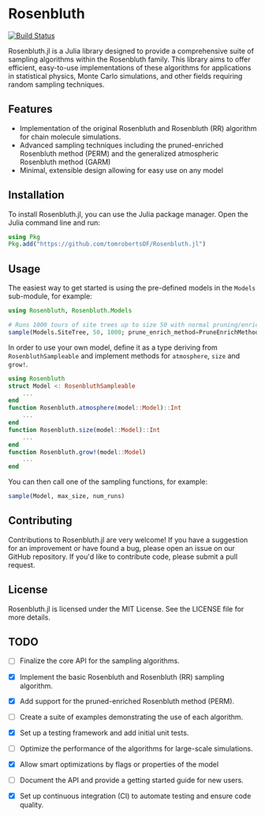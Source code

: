# Rosenbluth

[![Build Status](https://github.com/tomrobertsof/Rosenbluth.jl/actions/workflows/CI.yml/badge.svg?branch=main)](https://github.com/tomrobertsof/Rosenbluth.jl/actions/workflows/CI.yml?query=branch%3Amain)

Rosenbluth.jl is a Julia library designed to provide a comprehensive suite of sampling algorithms within the Rosenbluth family. This library aims to offer efficient, easy-to-use implementations of these algorithms for applications in statistical physics, Monte Carlo simulations, and other fields requiring random sampling techniques.

## Features

- Implementation of the original Rosenbluth and Rosenbluth (RR) algorithm for chain molecule simulations.
- Advanced sampling techniques including the pruned-enriched Rosenbluth method (PERM) and the generalized atmospheric Rosenbluth method (GARM)
- Minimal, extensible design allowing for easy use on any model

## Installation

To install Rosenbluth.jl, you can use the Julia package manager. Open the Julia command line and run:

```julia
using Pkg
Pkg.add("https://github.com/tomrobertsOF/Rosenbluth.jl")
```

## Usage
The easiest way to get started is using the pre-defined models in the `Models` sub-module, for example:
```julia
using Rosenbluth, Rosenbluth.Models

# Runs 1000 tours of site trees up to size 50 with normal pruning/enrichment
sample(Models.SiteTree, 50, 1000; prune_enrich_method=PruneEnrichMethod.STANDARD )

```

In order to use your own model, define it as a type deriving from `RosenbluthSampleable` and implement methods for `atmosphere`, `size` and `grow!`.

```julia
using Rosenbluth
struct Model <: RosenbluthSampleable
    ...
end
function Rosenbluth.atmosphere(model::Model)::Int
    ...
end
function Rosenbluth.size(model::Model)::Int
    ...
end
function Rosenbluth.grow!(model::Model)
    ...
end
```

You can then call one of the sampling functions, for example:
```julia
sample(Model, max_size, num_runs)
```


## Contributing
Contributions to Rosenbluth.jl are very welcome! If you have a suggestion for an improvement or have found a bug, please open an issue on our GitHub repository. If you'd like to contribute code, please submit a pull request.

## License
Rosenbluth.jl is licensed under the MIT License. See the LICENSE file for more details.

## TODO

- [ ] Finalize the core API for the sampling algorithms.
- [x] Implement the basic Rosenbluth and Rosenbluth (RR) sampling algorithm.
- [x] Add support for the pruned-enriched Rosenbluth method (PERM).
- [ ] Create a suite of examples demonstrating the use of each algorithm.
- [x] Set up a testing framework and add initial unit tests.
- [ ] Optimize the performance of the algorithms for large-scale simulations.
- [x] Allow smart optimizations by flags or properties of the model
- [ ] Document the API and provide a getting started guide for new users.
- [x] Set up continuous integration (CI) to automate testing and ensure code quality.

